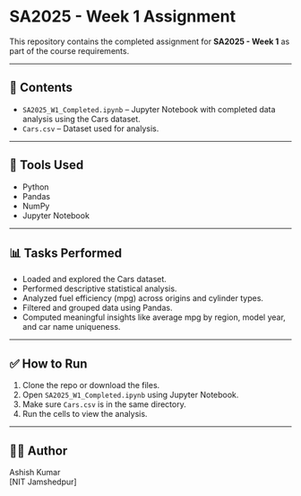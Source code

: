 # SA2025 - Week 1 Assignment

This repository contains the completed assignment for **SA2025 - Week 1** as part of the course requirements.

---

## 📁 Contents

- `SA2025_W1_Completed.ipynb` – Jupyter Notebook with completed data analysis using the Cars dataset.
- `Cars.csv` – Dataset used for analysis.

---

## 🔧 Tools Used

- Python
- Pandas
- NumPy
- Jupyter Notebook

---

## 📊 Tasks Performed

- Loaded and explored the Cars dataset.
- Performed descriptive statistical analysis.
- Analyzed fuel efficiency (mpg) across origins and cylinder types.
- Filtered and grouped data using Pandas.
- Computed meaningful insights like average mpg by region, model year, and car name uniqueness.

---

## ✅ How to Run

1. Clone the repo or download the files.
2. Open `SA2025_W1_Completed.ipynb` using Jupyter Notebook.
3. Make sure `Cars.csv` is in the same directory.
4. Run the cells to view the analysis.

---

## 🧑‍💻 Author

Ashish Kumar  
[NIT Jamshedpur]
